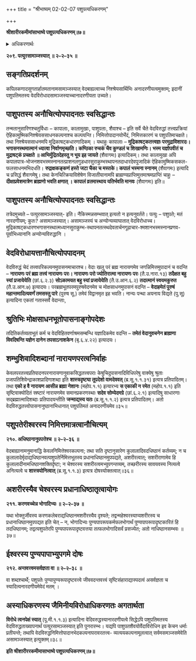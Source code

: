 +++
title = "श्रीभाष्यम् 02-02-07 पशुपत्यधिकरणम्"

+++


**श्रीशारीरकमीमांसाभाष्ये पशुपत्यधिकरणम्॥७॥**

<details><summary>अधिकरणार्थः</summary>

वेदविरुद्धाभिप्रायकपाशुपतमतनिरासः
</details>

**२०९. पत्युरसामञ्जस्यात् ॥ २–२–३५ ॥**

## सङ्गतिप्रदर्शनम्

कपिलकणादसुगतार्हातमतानामसामञ्जस्यात् वेदबाह्यत्वाच्च निश्श्रेयसार्थिभिः अनादरणीयत्वमुक्तम्; इदानीं पशुपतिमतस्य वेदविरोधादसामञ्जस्याच्चानादरणीयता उच्यते।

## पाशुपतस्य अनौचित्योपपादनतः स्वसिद्धान्तः

तन्मतानुसारिणश्चतुर्विधाः – कापालाः, कालामुखाः, पाशुपताः, शैवाश्च – इति सर्वे चैते वेदविरुद्धां तत्त्वप्रक्रियां ऐहिकामुष्मिकनिश्श्रेयससाधनकल्पनाश्च कल्पयन्ति। निमित्तोपादानयोर्भेदं, निमित्तकारणं च पशुपतिमाचक्षते। तथा निश्श्रेयससाधनमपि मुद्रिकाषट्कधारणादिकम् । यथाहुः कापालाः – **मुद्रिकाषट्कतत्त्वज्ञः परमुद्राविशारदः। भगासनस्थमात्मानं ध्यात्वा निर्वाणमृच्छति। कण्ठिका रुचकं चैव कुण्डलं च शिखामणिः। भस्म यज्ञोपवीतं च मुद्राषट्कं प्रचक्षते ॥ आभिर्मुद्रितदेहस्तु न भूय इह जायते** (शैवागमः) इत्यादिकम्। तथा कालामुखा अपि कपालपात्र-भोजनशवभस्मस्नानतत्प्राशनलगुडधारसुराकुम्भस्थापनतदाधारदेवपूजादिकं ऐहिकामुष्मिकसकल-फलसाधनमभिदधति। **रुद्राक्षकङ्कणं हस्ते जटा चैका च मस्तके। कपालं भस्मना स्नानम्** (शैवागमः) इत्यादि च प्रसिद्धं शैवागमेषु। तथा केनचित्क्रियाविशेषेण विजातीयानामपि ब्राह्मण्यप्राप्तिमुत्तमाश्रमप्राप्तिं चाहुः – **दीक्षाप्रवेशमात्रेण ब्राह्मणो भवति क्षणात् । कापालं व्रतमास्थाय यतिर्भवति मानवः** (शैवागमः) इति॥

## पाशुपतस्य अनौचित्योपपादनतः स्वसिद्धान्तः

तत्रेदमुच्यते – पत्युरसामञ्जस्यात्- इति। नैकिस्मन्नसम्भवात् इत्यतो न इत्यनुवर्तते। पत्युः – पशुपते; मतं नारदणीयम्; कुतः? असामञ्जस्यात्। असामञ्जस्यं च अन्योन्यव्याघातात् वेदविरोधाच्च। मुद्रिकाषट्कधारणभगासनस्थात्मध्यानसुराकुम्भ-स्थापनतत्स्थदेवतार्चनगूढाचार-श्मशानभस्मस्नानप्रणव-पूर्वाभिध्यानानि अन्योन्यविरुद्धानि ।

## वेदविरोधायत्तानौचित्योपपादनम्

वेदविरुद्धं चेदं तत्त्वपरिकल्पनमुपासनमाचारश्च। वेदाः खलु परं ब्रह्म नारायणमेव जगन्निमित्तमुपादानं च वदन्ति – **नारायणः परं ब्रह्म तत्त्वं नारायणः परः। नारायणः परो ज्योतिरात्मा नारायणः परः** (तै.उ.नारा.१३) **तदैक्षत बहु स्यां प्रजायेयेति** (छां.६.२.३) **सोऽकामयत बहु स्यां प्रजायेयेति** (तै.उ.आन.६.२) **तदात्मानं स्वयमकुरुत** (तै.उ.आन.७) इत्यादयः। परब्रह्मभूतपरमपुरुषवेदनमेव च मोक्षसाधनमुपासनं वदन्ति – **वेदाहमेतं पुरुषं महान्तमादित्यवर्णं तमसस्तु पारे** (पुरुष सू.) तमेवं विद्वानमृत इह भवति। नान्यः पन्था अयनाय विद्यते (पु.सू) इत्यादिना एकतां गतास्सर्वे वेदान्ताः,

## श्रुतिभिः मोक्षसाधनभूतोपासनाङ्गोपदेशः

तदितिकर्तव्यताभूतं कर्म च वेदविहितवर्णाश्रमसम्बन्धि यज्ञादिकमेव वदन्ति – **तमेतं वेदानुवचनेन ब्राह्मणा विवदिषन्ति यज्ञेन दानेन तपसाऽनाशकेन** (बृ.६.४.२२) इत्यादयः।

## शम्भुशिवादिशब्दानां नारायणपरत्वनिर्वाहः

केवलपरतत्त्वप्रतिपादनपरनारायणानुवाकसिद्धतत्त्वपराः केषुचिदुपासनादिविधिपरेषु वाक्येषु श्रुताः प्रजापतिशिवेन्द्राकाशप्रादिणाशब्दा इति **शास्त्रदृष्ट्या तूपदेशो वामदेववत्** (ब्र.सू.१.१.३१) इत्यत्र प्रतिपादितम्। तथा **एको ह वै नारायण आसीन्न ब्रह्मा नेशानः** (महोप.१.१) इत्यारभ्य **स एकाकी न रमेत** (महोप.१.१) इति सृष्टिवाक्योदितं स्रष्टारं नारायणमेव समानप्रकरणस्थाः **सदेव सोम्येदमग्रे** (छां.६.२.१) इत्यादिषु साधारणाः सद्ब्रह्मात्मादिशब्दाः प्रतिपादयन्तीति **जन्माद्यस्य यतः** (ब्र.सू.१.१.२) इत्यत्र प्रतिपादितम्। अतो वेदविरुद्धतत्त्वोपासनानुष्ठानाभिधानात् पशुपतिमतं अनादरणीयमेव॥३५॥

## पशुपतेरीश्वरस्य निमित्तमात्रत्वानौचित्यम्

**२१०. अधिष्ठानानुपपत्तेश्च ॥ २–२–३६ ॥**

वेदबाह्यानामनुमानाद्धि केवलनिमित्तेश्वरकल्पना; तथा सति दृष्टानुसारेण कुलालादिवदधिष्ठानं कर्तव्यम्; न च कुलालादेर्मृदाद्यधिष्ठानवत्पशुपतेर्निमित्तभूतस्य प्रधानाधिष्ठानमुपपद्यते, अशरीरत्वात्; सशरीराणामेव हि कुलालादीनामधिष्ठानशक्तिर्दृष्टा; न चेश्वरस्य सशरीरत्वमभ्युपगन्तव्यम्, तच्छरीरस्य सावयवस्य नित्यत्वे अनित्यत्वे च **शास्त्रयोनित्वात्** (ब्र.सू.१.१.३) इत्यत्र दोषस्योक्तत्वात्॥३६॥

## अशरीरस्यैव चेश्वरस्य प्रधानाधिष्ठातृत्वायोगः

**२११. करणवच्चेन्न भोगादिभ्यः ॥ २–२–३७ ॥**

यथा भोक्तुर्जीवस्य करणकलेबराद्यधिष्ठानमशरीरस्यैव दृश्यते; तद्वन्महेश्वरस्याप्यशरीरस्य च प्रधानाधिष्ठानमुपपद्यत इति चेत् – न, भोगादिभ्यः पुण्यपापरूपकर्मफलभोगार्थं पुण्यपापरूपादृष्टकारितं हि तदधिष्ठानम्; तद्वत्पशुपतेरपि पुण्यपापरूपादृष्टवत्तया तत्फलभोगादिसर्वं प्रसज्येत; अतो नाधिष्ठानसम्भवः ॥३७॥

## ईश्वरस्य पुण्यपापाभ्युपगमे दोषः

**२१२. अन्तवत्त्वमसर्वज्ञता वा ॥ २–२–३८ ॥**

वा शब्दश्चार्थे; पशुपतेः पुण्यापुण्यरूपादृष्टवत्त्वे जीववदन्तवत्त्वं सृष्टिसंहाराद्यास्पदत्वं असर्वज्ञता च स्यादित्यनारदणीयमेवेदं मतम् ।

## अस्याधिकरणस्य जैमिनीयविरोधाधिकरणतः अगतार्थता

**विरोधे त्वनपेक्षं स्यात्** (पू.मी.१.१.३) इत्यादिना वेदिवरुद्धस्यानारदणीयत्वे सिद्धेऽपि पशुपतिमतस्य वेदविरुद्धताख्यापनार्थं पत्युरसामञ्जस्यात् इति पुनरारम्भः। यद्यपि पाशुपतशैवयोर्वेदाविरोधिन इव केचन धर्माः प्रतीयन्ते; तथापि वेदविरुद्धनिमित्तोपादानभेदकल्पनापरावरतत्त्व- व्यत्ययकल्पनामूलत्वात् सर्वमसमञ्जसमेवेति असामञ्जस्यात् इत्युक्तम्॥३८॥

**इति श्रीशारीररकमीमासाभाष्ये पशुपत्यधिकरणम्॥७॥**


